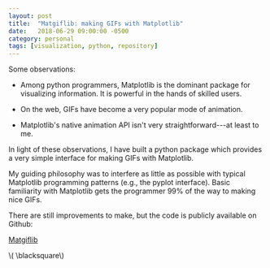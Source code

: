 ```yaml
---
layout: post
title:  "Matgiflib: making GIFs with Matplotlib"
date:   2018-06-29 09:00:00 -0500
category: personal 
tags: [visualization, python, repository] 
---
```


Some observations:

* Among python programmers, Matplotlib is the dominant package for visualizing information. It is powerful in the hands of skilled users. 

* On the web, GIFs have become a very popular mode of animation.

* Matplotlib's native animation API isn't very straightforward---at least to me.

In light of these observations, I have built a python package which provides a very simple interface for making GIFs with Matplotlib.

My guiding philosophy was to interfere as little as possible with typical Matplotlib programming patterns (e.g., the pyplot interface). Basic familiarity with Matplotlib gets the programmer 99% of the way to making nice GIFs.

There are still improvements to make, but the code is publicly available on Github:

[Matgiflib](https://github.com/dpmerrell/matgiflib)

\\( \blacksquare\\)

